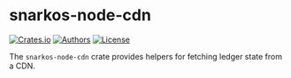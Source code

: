 # snarkos-node-cdn

[![Crates.io](https://img.shields.io/crates/v/snarkos-node-cdn.svg?color=neon)](https://crates.io/crates/snarkos-node-cdn)
[![Authors](https://img.shields.io/badge/authors-Aleo-orange.svg)](https://aleo.org)
[![License](https://img.shields.io/badge/License-Apache%202.0-blue.svg)](./LICENSE.md)

The `snarkos-node-cdn` crate provides helpers for fetching ledger state from a CDN.
